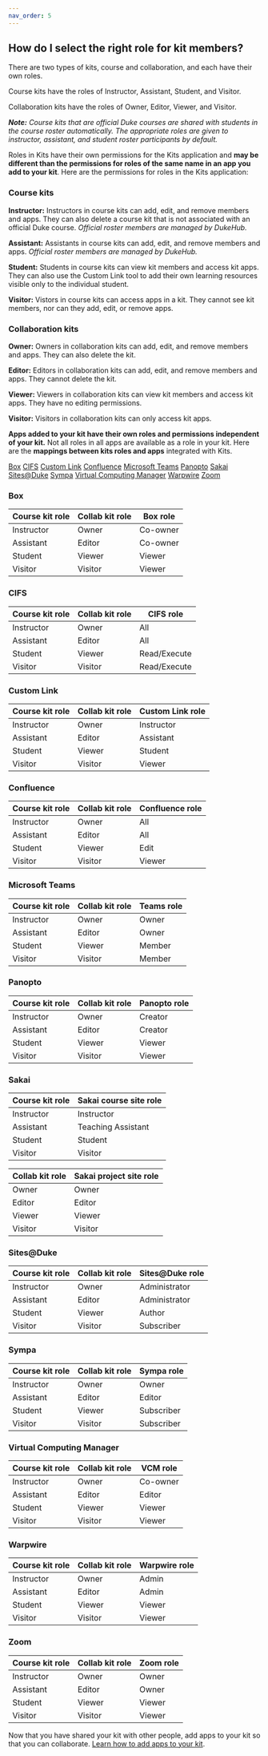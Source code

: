 ```yaml
---
nav_order: 5
---
```

## How do I select the right role for kit members?<br>

There are two types of kits, course and collaboration, and each have their own roles.

Course kits have the roles of Instructor, Assistant, Student, and Visitor.

Collaboration kits have the roles of Owner, Editor, Viewer, and Visitor.

**_Note:_** *Course kits that are official Duke courses are shared with students in the course roster automatically. The appropriate roles are given to instructor, assistant, and student roster participants by default.*

Roles in Kits have their own permissions for the Kits application and **may be different than the permissions for roles of the same name in an app you add to your kit**.  Here are the permissions for roles in the Kits application:

### Course kits <br>

**Instructor:** Instructors in course kits can add, edit, and remove members and apps. They can also delete a course kit that is not associated with an official Duke course.  *Official roster members are managed by DukeHub.*

**Assistant:** Assistants in course kits can add, edit, and remove members and apps.  *Official roster members are managed by DukeHub.*

**Student:** Students in course kits can view kit members and access kit apps. They can also use the Custom Link tool to add their own learning resources visible only to the individual student.

**Visitor:** Vistors in course kits can access apps in a kit.  They cannot see kit members, nor can they add, edit, or remove apps.

### Collaboration kits <br>

**Owner:** Owners in collaboration kits can add, edit, and remove members and apps. They can also delete the kit.

**Editor:** Editors in collaboration kits can add, edit, and remove members and apps. They cannot delete the kit.

**Viewer:** Viewers in collaboration kits can view kit members and access kit apps. They have no editing permissions.

**Visitor:**  Visitors in collaboration kits can only access kit apps.

**Apps added to your kit have their own roles and permissions independent of your kit.**  Not all roles in all apps are available as a role in your kit.  Here are the **mappings between kits roles and apps** integrated with Kits.

[Box](#box)
[CIFS](#cifs)
[Custom Link](#custom-link)
[Confluence](#confluence)
[Microsoft Teams](#microsoft-teams)
[Panopto](#panopto)
[Sakai](#sakai)
[Sites@Duke](#sitesduke)
[Sympa](#sympa)
[Virtual Computing Manager](#virtual-computing-manager)
[Warpwire](#warpwire)
[Zoom](#zoom)

### Box<br>
|  Course kit role |  Collab kit role |  Box role |
|---|---|---|
|  Instructor |Owner   | Co-owner  |
| Assistant  |  Editor | Co-owner  |
|  Student | Viewer  |  Viewer |
| Visitor  | Visitor  | Viewer  |

### CIFS<br>
|  Course kit role |  Collab kit role |  CIFS role |
|---|---|---|
|  Instructor |Owner   | All  |
| Assistant  |  Editor | All  |
|  Student | Viewer  |  Read/Execute |
| Visitor  | Visitor  | Read/Execute  |

### Custom Link<br>
|  Course kit role |  Collab kit role |  Custom Link role |
|---|---|---|
|  Instructor |Owner   | Instructor  |
| Assistant  |  Editor | Assistant  |
|  Student | Viewer  |  Student |
| Visitor  | Visitor  | Viewer  |

### Confluence <br>
|  Course kit role |  Collab kit role |  Confluence role |
|---|---|---|
|  Instructor |Owner   | All  |
| Assistant  |  Editor | All  |
|  Student | Viewer  |  Edit |
| Visitor  | Visitor  | Viewer  |

### Microsoft Teams <br>
|  Course kit role |  Collab kit role |  Teams role |
|---|---|---|
|  Instructor |Owner   | Owner  |
| Assistant  |  Editor | Owner  |
|  Student | Viewer  |  Member |
| Visitor  | Visitor  | Member  |

### Panopto <br>
|  Course kit role |  Collab kit role |  Panopto role |
|---|---|---|
|  Instructor |Owner   | Creator  |
| Assistant  |  Editor | Creator  |
|  Student | Viewer  |  Viewer |
| Visitor  | Visitor  | Viewer  |

### Sakai <br>
| Course kit role |  Sakai course site role |
|---|---|
|  Instructor | Instructor  |
| Assistant  |  Teaching Assistant |
| Student  | Student  |
| Visitor  |  Visitor |

|  Collab kit role | Sakai project site role  |
|---|---|
| Owner  | Owner  |
| Editor  | Editor  |
| Viewer  | Viewer |
| Visitor  | Visitor  |

### Sites@Duke <br>
|  Course kit role |  Collab kit role |  Sites@Duke role |
|---|---|---|
|  Instructor |Owner   | Administrator  |
| Assistant  |  Editor | Administrator  |
|  Student | Viewer  |  Author |
| Visitor  | Visitor  | Subscriber  |

### Sympa <br>
|  Course kit role |  Collab kit role |  Sympa role |
|---|---|---|
|  Instructor |Owner   | Owner  |
| Assistant  |  Editor | Editor  |
|  Student | Viewer  |  Subscriber |
| Visitor  | Visitor  | Subscriber  |

### Virtual Computing Manager <br>
|  Course kit role |  Collab kit role |  VCM role |
|---|---|---|
|  Instructor |Owner   | Co-owner  |
| Assistant  |  Editor | Editor  |
|  Student | Viewer  |  Viewer |
| Visitor  | Visitor  | Viewer  |

### Warpwire <br>
|  Course kit role |  Collab kit role |  Warpwire role |
|---|---|---|
|  Instructor |Owner   | Admin  |
| Assistant  |  Editor | Admin  |
|  Student | Viewer  |  Viewer |
| Visitor  | Visitor  | Viewer  |

### Zoom <br>
|  Course kit role |  Collab kit role |  Zoom role |
|---|---|---|
|  Instructor |Owner   | Owner  |
| Assistant  |  Editor | Owner  |
|  Student | Viewer  |  Viewer |
| Visitor  | Visitor  | Viewer  |


Now that you have shared your kit with other people, add apps to your kit so that you can collaborate.  [Learn how to add apps to your kit](/how-do-i-add-apps-to-my-kit.md).
